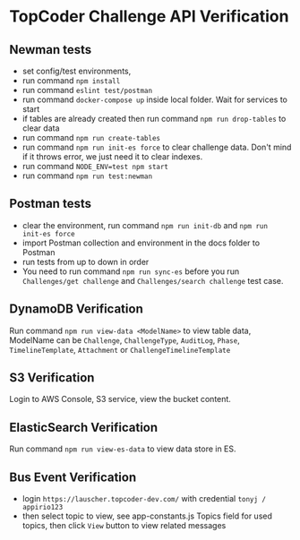 # TopCoder Challenge API Verification

## Newman tests
- set config/test environments,
- run command `npm install`
- run command `eslint test/postman`
- run command `docker-compose up` inside local folder. Wait for services to start
- if tables are already created then run command `npm run drop-tables` to clear data
- run command `npm run create-tables`
- run command `npm run init-es force` to clear challenge data. Don't mind if it throws error, we just need it to clear indexes.
- run command `NODE_ENV=test npm start`
- run command `npm run test:newman`

## Postman tests
- clear the environment, run command `npm run init-db` and `npm run init-es force`
- import Postman collection and environment in the docs folder to Postman
- run tests from up to down in order
- You need to run command `npm run sync-es` before you run `Challenges/get challenge` and `Challenges/search challenge` test case.

## DynamoDB Verification
Run command `npm run view-data <ModelName>` to view table data, ModelName can be `Challenge`, `ChallengeType`, `AuditLog`, `Phase`, `TimelineTemplate`, `Attachment` or `ChallengeTimelineTemplate`

## S3 Verification

Login to AWS Console, S3 service, view the bucket content.

## ElasticSearch Verification

Run command `npm run view-es-data` to view data store in ES.

## Bus Event Verification

- login `https://lauscher.topcoder-dev.com/` with credential `tonyj / appirio123`
- then select topic to view, see app-constants.js Topics field for used topics, then click `View` button to view related messages

